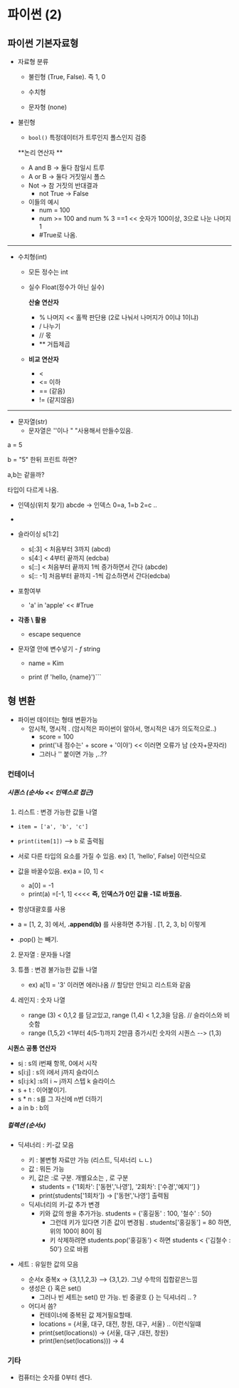 # 파이썬 (2)



## 파이썬 기본자료형

- 자료형 분류

  - 불린형 (True, False). 즉 1, 0

  - 수치형

  - 문자형 (none)

    

- 불린형

  - `bool()` 특정데이터가 트루인지 폴스인지 검증

    

  **논리 연산자 **

  - A and B -> 둘다 참일시 트루
  - A or B -> 둘다 거짓일시 폴스
  - Not -> 참 거짓의 반대결과
    - not True -> False
  - 이들의 예시
    - num = 100
    - num >= 100 and num % 3 ==1  << 숫자가 100이상, 3으로 나눈 나머지 1
    - #True로 나옴. 

***



- 수치형(int)

  - 모든 정수는 int

  - 실수 Float(정수가 아닌 실수)

    

    **산술 연산자**

    - % 나머지 << 홀짝 판단용 (2로 나눠서 나머지가 0이냐 1이냐)
    - / 나누기
    - // 몫
    - ** 거듭제곱

  - **비교 연산자**

    -  <
    - <= 이하
    - == (같음)
    - != (같지않음)

***





- 문자열(str)
  - 문자열은 ''이나  " "사용해서 만들수있음.


a = 5

b = "5" 한뒤 프린트 하면?

a,b는 같을까?

 타입이 다르게 나옴.

- 인덱싱(위치 찾기) abcde -> 인덱스 0=a, 1=b 2=c ..
- 
- 슬라이싱 s[1:2]
  - s[:3] < 처음부터 3까지 (abcd)
  - s[4:] < 4부터 끝까지 (edcba)
  - s[::] < 처음부터 끝까지 1씩 증가하면서 간다 (abcde)
  - s[:: -1] 처음부터 끝까지 -1씩 감소하면서 간다(edcba)

- 포함여부
  - 'a' in 'apple' << #True

- **각종 \ 활용** 

  - escape sequence 

- 문자열 안에 변수넣기 - *f*  string

  - name = Kim

  - print (f 'hello, {name}')```



## 형 변환

- 파이썬 데이터는 형태 변환가능
  - 암시적, 명시적 . (암시적은 파이썬이 알아서, 명시적은 내가 의도적으로..)
    - score = 100
    - print('내 점수는' + score + '이야') << 이러면 오류가 남 (숫자+문자라)
    - 그러나  '' 붙이면 가능 ,..??





### 컨테이너

##### 시퀀스 (순서o << 인덱스로 접근)

1. 리스트 : 변경 가능한 값들 나열

- `item = ['a', 'b', 'c']`
- `print(item[1])` -->  `b` 로 출력됨
- 서로 다른 타입의 요소를 가질 수 있음. ex)  [1, 'hello', False] 이런식으로
- 값을 바꿀수있음. ex)a = [0, 1] <
  - a[0] = -1
  - print(a) =[-1, 1] <<<< **즉, 인덱스가 0인 값을 -1로 바꿨음.**
- 항상대괄호를 사용

- a = [1, 2, 3] 에서, **.append(b)** 를 사용하면 추가됨 . [1, 2, 3, b] 이렇게 
- .pop() 는 빼기.



2. 문자열 : 문자들 나열

3. 튜플 : 변경 불가능한 값들 나열
   - ex) a[1] = '3' 이러면 에러나옴  // 할당만 안되고 리스트와 같음

4. 레인지 : 숫자 나열
   - range (3) < 0,1,2 를 담고있고,  range (1,4) < 1,2,3을 담음. // 슬라이스와 비슷함
   - range (1,5,2) <1부터 4(5-1)까지 2만큼 증가시킨 숫자의 시퀀스 --> (1,3)



**시퀀스 공통 연산자**

- s[i](인덱스) : s의 i번째 항목, 0에서 시작
- s[i:j] : s의 i에서 j까지 슬라이스
- s[i:j:k] :s의 i ~ j까지 스텝 k 슬라이스
- s + t : 이어붙이기.
- s * n : s를 그 자신에 n번 더하기
- a in b : b의



##### 컬렉션 (순서x)

- 딕셔너리 : 키-값 모음
  - 키 : 불변형 자료만 가능 (리스트, 딕셔너리 ㄴㄴ)
  - 값 : 뭐든 가능
  - 키, 값은 :로 구분. 개별요소는  , 로 구분
    - students = {'1회차': ['동현','나영'], '2회차': ['수경','예지''] }
    - print(students['1회차']) -> ['동현','나영'] 출력됨
  - 딕셔너리의 키-값 추가 변경
    - 키와 값의 쌍을 추가가능. students = {'홍길동' : 100, '철수' : 50}
      - 그런데 키가 있다면 기존 값이 변경됨 . students['홍길동'] = 80 하면, 위의 100이 80이 됨
      - 키 삭제하려면 students.pop('홍길동') < 하면 students < {'김철수 : 50'} 으로 바뀜



- 세트 : 유일한 값의 모음

  - 순서x 중복x  -> {3,1,1,2,3} --> {3,1,2}. 그냥 수학의 집합같은느낌
  - 생성은 {} 혹은 set()
    - 그러나 빈 세트는 set() 만 가능. 빈 중괄호 {} 는 딕셔너리 .. ?
  - 어디서 씀?
    - 컨테이너에 중복된 값 제거필요할때.
    - locations = {서울, 대구, 대전, 창원, 대구, 서울} .. 이런식일떄
    - print(set(locations)) ->  {서울, 대구 ,대전, 창원}
    - print(len(set(locations))) -> 4

  

 

### 기타

- 컴퓨터는 숫자를 0부터 센다.